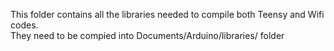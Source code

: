 This folder contains all the libraries needed to compile both Teensy and Wifi codes.\
They need to be compied into Documents/Arduino/libraries/ folder
